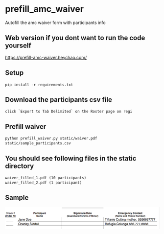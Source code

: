 # prefill_amc_waiver
Autofill the amc waiver form with participants info

## Web version if you dont want to run the code yourself
https://prefill-amc-waiver.heychao.com/

## Setup
```
pip install -r requirements.txt
```
## Download the participants csv file
```
click `Export to Tab Delimited` on the Roster page on regi
```
## Prefill waiver
```
python prefill_waiver.py static/waiver.pdf static/sample_participants.csv
```

## You should see following files in the static directory
```
waiver_filled_1.pdf (10 participants)
waiver_filled_2.pdf (1 participant)

```
## Sample
![Image of filed release form](static/sample.png)
